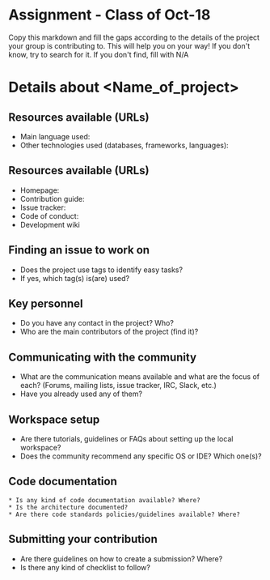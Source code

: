 # Assignment - Class of Oct-18

Copy this markdown and fill the gaps according to the details of the project your group is contributing to.
This will help you on your way!
If you don't know, try to search for it. If you don't find, fill with N/A

# Details about <Name_of_project>

## Resources available (URLs)

  * Main language used:
  * Other technologies used (databases, frameworks, languages):

## Resources available (URLs)

  * Homepage:
  * Contribution guide:
  * Issue tracker:
  * Code of conduct: 
  * Development wiki

## Finding an issue to work on
  
  * Does the project use tags to identify easy tasks?
  * If yes, which tag(s) is(are) used?
  
## Key personnel

  * Do you have any contact in the project? Who?
  * Who are the main contributors of the project (find it)?
  
## Communicating with the community
  
  * What are the communication means available and what are the focus of each? (Forums, mailing lists, issue tracker, IRC, Slack, etc.)
  * Have you already used any of them?

## Workspace setup

  * Are there tutorials, guidelines or FAQs about setting up the local workspace?
  * Does the community recommend any specific OS or IDE? Which one(s)?

## Code documentation
  
    * Is any kind of code documentation available? Where?
    * Is the architecture documented?
    * Are there code standards policies/guidelines available? Where?
    
## Submitting your contribution

  * Are there guidelines on how to create a submission? Where?
  * Is there any kind of checklist to follow?

    
